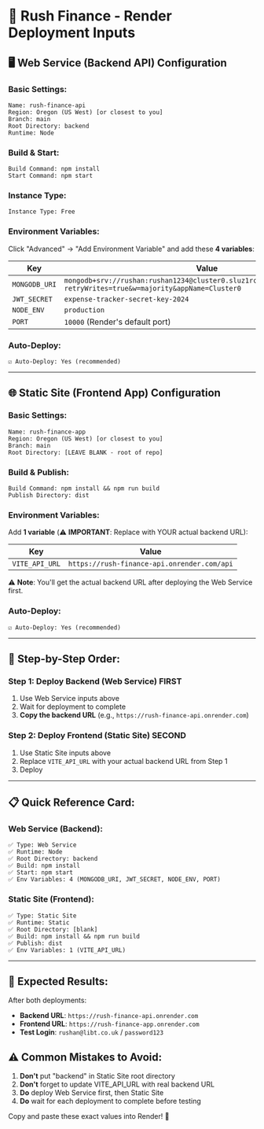 # 📝 Rush Finance - Render Deployment Inputs

## 🖥️ Web Service (Backend API) Configuration

### Basic Settings:
```
Name: rush-finance-api
Region: Oregon (US West) [or closest to you]
Branch: main
Root Directory: backend
Runtime: Node
```

### Build & Start:
```
Build Command: npm install
Start Command: npm start
```

### Instance Type:
```
Instance Type: Free
```

### Environment Variables:
Click "Advanced" → "Add Environment Variable" and add these **4 variables**:

| Key | Value |
|-----|-------|
| `MONGODB_URI` | `mongodb+srv://rushan:rushan1234@cluster0.sluz1rc.mongodb.net/FinanceDB?retryWrites=true&w=majority&appName=Cluster0` |
| `JWT_SECRET` | `expense-tracker-secret-key-2024` |
| `NODE_ENV` | `production` |
| `PORT` | `10000` (Render's default port) |

### Auto-Deploy:
```
☑️ Auto-Deploy: Yes (recommended)
```

---

## 🌐 Static Site (Frontend App) Configuration  

### Basic Settings:
```
Name: rush-finance-app
Region: Oregon (US West) [or closest to you] 
Branch: main
Root Directory: [LEAVE BLANK - root of repo]
```

### Build & Publish:
```
Build Command: npm install && npm run build
Publish Directory: dist
```

### Environment Variables:
Add **1 variable** (⚠️ **IMPORTANT**: Replace with YOUR actual backend URL):

| Key | Value |
|-----|-------|
| `VITE_API_URL` | `https://rush-finance-api.onrender.com/api` |

⚠️ **Note**: You'll get the actual backend URL after deploying the Web Service first.

### Auto-Deploy:
```
☑️ Auto-Deploy: Yes (recommended)
```

---

## 🔄 Step-by-Step Order:

### Step 1: Deploy Backend (Web Service) FIRST
1. Use Web Service inputs above
2. Wait for deployment to complete
3. **Copy the backend URL** (e.g., `https://rush-finance-api.onrender.com`)

### Step 2: Deploy Frontend (Static Site) SECOND  
1. Use Static Site inputs above
2. Replace `VITE_API_URL` with your actual backend URL from Step 1
3. Deploy

---

## 📋 Quick Reference Card:

### Web Service (Backend):
```
✅ Type: Web Service
✅ Runtime: Node
✅ Root Directory: backend  
✅ Build: npm install
✅ Start: npm start
✅ Env Variables: 4 (MONGODB_URI, JWT_SECRET, NODE_ENV, PORT)
```

### Static Site (Frontend):
```
✅ Type: Static Site
✅ Runtime: Static
✅ Root Directory: [blank]
✅ Build: npm install && npm run build
✅ Publish: dist
✅ Env Variables: 1 (VITE_API_URL)
```

---

## 🎯 Expected Results:

After both deployments:
- **Backend URL**: `https://rush-finance-api.onrender.com`
- **Frontend URL**: `https://rush-finance-app.onrender.com`
- **Test Login**: `rushan@libt.co.uk` / `password123`

## ⚠️ Common Mistakes to Avoid:

1. **Don't** put "backend" in Static Site root directory
2. **Don't** forget to update VITE_API_URL with real backend URL
3. **Do** deploy Web Service first, then Static Site
4. **Do** wait for each deployment to complete before testing

Copy and paste these exact values into Render! 🚀